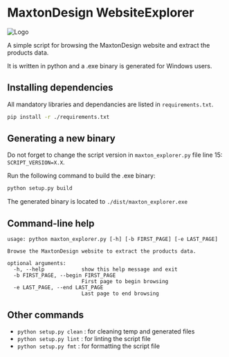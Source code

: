 # MaxtonDesign WebsiteExplorer
![Logo](app.ico)

A simple script for browsing the MaxtonDesign website and extract the products data.

It is written in python and a .exe binary is generated for Windows users.

## Installing dependencies
All mandatory libraries and dependancies are listed in `requirements.txt`.
```bash
pip install -r ./requirements.txt
```

## Generating a new binary
Do not forget to change the script version in `maxton_explorer.py` file line 15: `SCRIPT_VERSION=X.X`.

Run the following command to build the .exe binary:
```bash
python setup.py build
```
The generated binary is located to `./dist/maxton_explorer.exe`

## Command-line help
```
usage: python maxton_explorer.py [-h] [-b FIRST_PAGE] [-e LAST_PAGE]

Browse the MaxtonDesign website to extract the products data.

optional arguments:
  -h, --help            show this help message and exit
  -b FIRST_PAGE, --begin FIRST_PAGE
                        First page to begin browsing
  -e LAST_PAGE, --end LAST_PAGE
                        Last page to end browsing
```

## Other commands
* `python setup.py clean` : for cleaning temp and generated files
* `python setup.py lint` : for linting the script file
* `python setup.py fmt` : for formatting the script file
